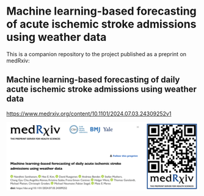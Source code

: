# Machine learning-based forecasting of acute ischemic stroke admissions using weather data


This is a companion repository to the project published as a preprint on medRxiv:

## Machine learning-based forecasting of daily acute ischemic stroke admissions using weather data 

https://www.medrxiv.org/content/10.1101/2024.07.03.24309252v1

![Alt text](preprint.png)
